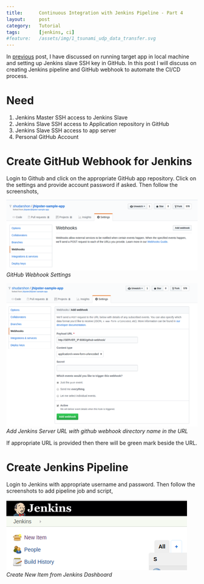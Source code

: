 ```yaml
---
title:      Continuous Integration with Jenkins Pipeline - Part 4
layout:     post
category:   Tutorial
tags: 	    [jenkins, ci]
#feature:   /assets/img/1_tsunami_udp_data_transfer.svg
---
```

In [previous](http://shudarshon.com/2018-03-04/Jenkins-3.html) post, I have discussed on running target app in local machine and setting up Jenkins slave SSH key in GitHub. In this post I will discuss on creating Jenkins pipeline and GitHub webhook to automate the CI/CD process.

<!--more-->

# Need

1. Jenkins Master SSH access to Jenkins Slave
2. Jenkins Slave SSH access to Application repository in GitHub
3. Jenkins Slave SSH access to app server
4. Personal GitHub Account

# Create GitHub Webhook for Jenkins

Login to Github and click on the appropriate GitHub app repository. Click on the settings and provide account password if asked. Then follow the screenshots,

![Add GitHub Webhook](/assets/img/2018-03-10-1.png)*GitHub Webhook Settings*

![Add GitHub Webhook](/assets/img/2018-03-10-2.png)*Add Jenkins Server URL with github webhook directory name in the URL*

If appropriate URL is provided then there will be green mark beside the URL.

# Create Jenkins Pipeline

Login to Jenkins with appropriate username and password. Then follow the screenshots to add pipeline job and script,

![Create Jenkins Build Item](/assets/img/2018-03-10-3.png)*Create New Item from Jenkins Dashboard*
